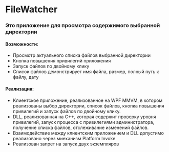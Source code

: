 # FileWatcher
### Это приложение для просмотра содержимого выбранной директории
#### Возможности:
- Просмотр актуального списка файлов выбранной директории
- Кнопка повышения привилегий приложения
- Запуск файлов по двойному клику
- Список файлов демонстрирует имя файла, размер, полный путь к файлу, дату
#### Реализация:
- Клиентское приложение, реализованное на WPF MMVM, в котором реализованы выбор директории, список файлов, кнопка повышения привилегий и запуск файлов по двойному клику.
-	DLL, реализованная на C++, которая содержит проверку уровня привилегий, запуск процесса с привилегиями администратора, получение списка файлов, отслеживание изменений файлов.
- Взаимодействие между клиентским приложением и DLL допустимо реализовано через миеханизм Platform Invoke
- Реализован запрет на запуск двух экземпляров
